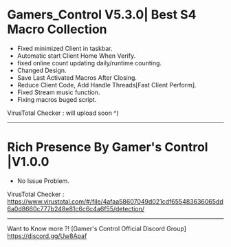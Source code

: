 # Gamers_Control V5.3.0| Best S4 Macro Collection

- Fixed minimized Client in taskbar.
- Automatic start Client Home When Verify.
- fixed online count updating daily/runtime counting.
- Changed Design.
- Save Last Activated Macros After Closing.
- Reduce Client Code, Add Handle Threads[Fast Client Perform].
- Fixed Stream music function.
- Fixing macros buged script.

VirusTotal Checker : will upload soon ^)

_____________________________

# Rich Presence By Gamer's Control |V1.0.0

- No Issue Problem.

VirusTotal Checker : https://www.virustotal.com/#/file/4afaa58607049d021cdf655483636065dd6a0d8660c777b248e81c6c6c4a6f55/detection/

_____________________________

Want to Know more ?! [Gamer's Control Official Discord Group]
https://discord.gg/Uw8Apaf
